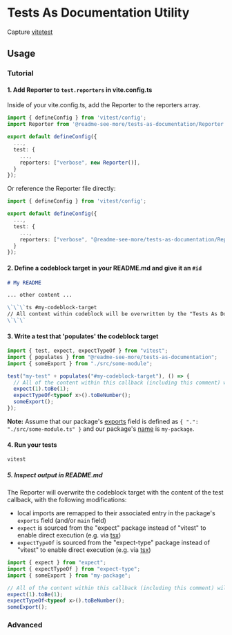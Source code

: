 # Tests As Documentation Utility

Capture [vitetest]()

## Usage

### Tutorial

#### 1. Add Reporter to `test.reporters` in vite.config.ts

Inside of your vite.config.ts, add the Reporter to the reporters array.

```ts
import { defineConfig } from 'vitest/config';
import Reporter from '@readme-see-more/tests-as-documentation/Reporter';

export default defineConfig({
  ...,
  test: {
    ...,
    reporters: ["verbose", new Reporter()],
  }
});
```

Or reference the Reporter file directly:

```ts
import { defineConfig } from 'vitest/config';

export default defineConfig({
  ...,
  test: {
    ...,
    reporters: ["verbose", "@readme-see-more/tests-as-documentation/Reporter"],
  }
});
```

#### 2. Define a codeblock target in your README.md and give it an `#id`


```md
# My README

... other content ...

\`\`\`ts #my-codeblock-target
// All content within codeblock will be overwritten by the "Tests As Documentation" Reporter
\`\`\`
```

#### 3. Write a test that 'populates' the codeblock target

```ts
import { test, expect, expectTypeOf } from "vitest";
import { populates } from "@readme-see-more/tests-as-documentation";
import { someExport } from "./src/some-module";

test("my-test" + populates("#my-codeblock-target"), () => {
  // All of the content within this callback (including this comment) will fill the codeblock target
  expect(1).toBe(1);
  expectTypeOf<typeof x>().toBeNumber();
  someExport();
});
```

**Note:** Assume that our package's [exports](https://nodejs.org/api/packages.html#exports) field is defined as `{ ".": "./src/some-module.ts" }` and our package's [name](https://nodejs.org/api/packages.html#name) is `my-package`.

#### 4. Run your tests

```bash
vitest
```

##### 5. Inspect output in README.md

The Reporter will overwrite the codeblock target with the content of the test callback, with the following modifications:
- local imports are remapped to their associated entry in the package's `exports` field (and/or `main` field)
- `expect` is sourced from the "expect" package instead of "vitest" to enable direct execution (e.g. via [tsx](https://www.npmjs.com/package/tsx))
- `expectTypeOf` is sourced from the "expect-type" package instead of "vitest" to enable direct execution (e.g. via [tsx](https://www.npmjs.com/package/tsx))

```ts #my-codeblock-target
import { expect } from "expect";
import { expectTypeOf } from "expect-type";
import { someExport } from "my-package";

// All of the content within this callback (including this comment) will fill the codeblock target
expect(1).toBe(1);
expectTypeOf<typeof x>().toBeNumber();
someExport();
```

### Advanced